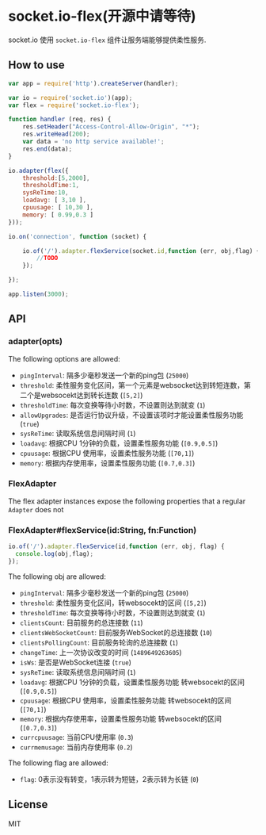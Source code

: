 # socket.io-flex(开源中请等待)

socket.io 使用 `socket.io-flex` 组件让服务端能够提供柔性服务.

## How to use

```js
var app = require('http').createServer(handler);

var io = require('socket.io')(app);
var flex = require('socket.io-flex');

function handler (req, res) {
    res.setHeader("Access-Control-Allow-Origin", "*");
    res.writeHead(200);
    var data = 'no http service available!';
    res.end(data);
}

io.adapter(flex({
    threshold:[5,2000],
    thresholdTime:1,
    sysReTime:10,
    loadavg: [ 3,10 ],
    cpuusage: [ 10,30 ],
    memory: [ 0.99,0.3 ]
}));

io.on('connection', function (socket) {

	io.of('/').adapter.flexService(socket.id,function (err, obj,flag) {
		//TODO
	});

});

app.listen(3000);
```




## API


### adapter(opts)

The following options are allowed:

- `pingInterval`: 隔多少毫秒发送一个新的ping包 (`25000`)
- `threshold`: 柔性服务变化区间，第一个元素是websocket达到转短连数，第二个是websocekt达到转长连数 (`[5,2]`)
- `thresholdTime`: 每次变换等待小时数，不设置则达到就变 (`1`)
- `allowUpgrades`: 是否运行协议升级，不设置该项时才能设置柔性服务功能 (`true`)
- `sysReTime`: 读取系统信息间隔时间 (`1`)
- `loadavg`: 根据CPU 1分钟的负载，设置柔性服务功能 (`[0.9,0.5]`)
- `cpuusage`: 根据CPU 使用率，设置柔性服务功能 (`[70,1]`)
- `memory`: 根据内存使用率，设置柔性服务功能 (`[0.7,0.3]`)


### FlexAdapter

The flex adapter instances expose the following properties
that a regular `Adapter` does not


### FlexAdapter#flexService(id:String, fn:Function)


```js
io.of('/').adapter.flexService(id,function (err, obj, flag) {
  console.log(obj,flag);
});
```
The following obj are allowed:

- `pingInterval`: 隔多少毫秒发送一个新的ping包 (`25000`)
- `threshold`: 柔性服务变化区间，转websocekt的区间 (`[5,2]`)
- `thresholdTime`: 每次变换等待小时数，不设置则达到就变 (`1`)
- `clientsCount`: 目前服务的总连接数 (`11`)
- `clientsWebSocketCount`: 目前服务WebSocket的总连接数 (`10`)
- `clientsPollingCount`: 目前服务轮询的总连接数 (`1`)
- `changeTime`: 上一次协议改变的时间 (`1489649263605`)
- `isWs`: 是否是WebSocket连接 (`true`)
- `sysReTime`: 读取系统信息间隔时间 (`1`)
- `loadavg`: 根据CPU 1分钟的负载，设置柔性服务功能 转websocekt的区间 (`[0.9,0.5]`)
- `cpuusage`: 根据CPU 使用率，设置柔性服务功能 转websocekt的区间 (`[70,1]`)
- `memory`: 根据内存使用率，设置柔性服务功能 转websocekt的区间 (`[0.7,0.3]`)
- `currcpuusage`: 当前CPU使用率 (`0.3`)
- `currmemusage`: 当前内存使用率 (`0.2`)

The following flag are allowed:

- `flag`: 0表示没有转变，1表示转为短链，2表示转为长链 (`0`)

## License

MIT
